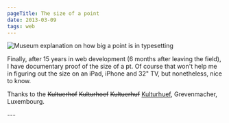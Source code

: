 ```yaml
---
pageTitle: The size of a point
date: 2013-03-09
tags: web   
---
```

<p><img src="https://farm9.staticflickr.com/8512/8525212278_d4ed41543b.jpg" alt="Museum explanation on how big a point is in typesetting" /></p>
<p>Finally, after 15 years in web development (6 months after leaving the field), I have documentary proof of the size of a pt. Of course that won't help me in figuring out the size on an iPad, iPhone and 32" TV, but nonetheless, nice to know.</p>
<p>Thanks to the <del datetime="2013-03-09T06:33:29+00:00">Kultuerhof</del> <del datetime="2013-03-09T06:34:47+00:00">Kulturhoef</del> <del datetime="2013-03-09T06:33:29+00:00">Kultuerhuf</del> <a href="https://www.kulturhuef.lu/">Kulturhuef</a>, Grevenmacher, Luxembourg.</p>
---
